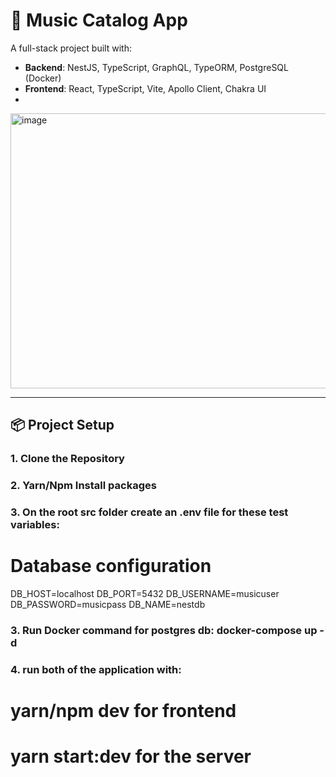 # 🎵 Music Catalog App

A full-stack project built with:

- **Backend**: NestJS, TypeScript, GraphQL, TypeORM, PostgreSQL (Docker)
- **Frontend**: React, TypeScript, Vite, Apollo Client, Chakra UI
- 
<img width="914" height="440" alt="image" src="https://github.com/user-attachments/assets/cee46ca0-3184-4c1b-a007-c3a31549a0f4" />

---

## 📦 Project Setup

### 1. Clone the Repository

### 2. Yarn/Npm Install packages

### 3. On the root src folder create an .env file for these test variables:
# Database configuration
DB_HOST=localhost
DB_PORT=5432
DB_USERNAME=musicuser
DB_PASSWORD=musicpass
DB_NAME=nestdb


### 3. Run Docker command for postgres db: docker-compose up -d

### 4. run both of the application with: 
# yarn/npm dev for frontend
# yarn start:dev for the server
